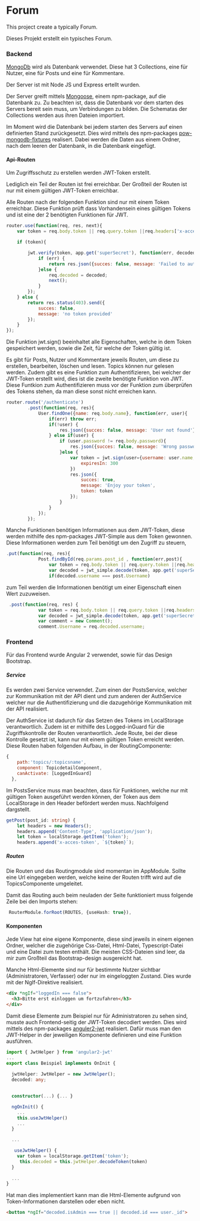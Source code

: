 # Forum

This project create a typically Forum.

Dieses Projekt erstellt ein typisches Forum.

### Backend

[MongoDb][1] wird als Datenbank verwendet. Diese hat 3 Collections, eine für Nutzer, eine für Posts und eine für Kommentare.

Der Server ist mit Node JS und Express ertellt wurden.

Der Server greift mittels [Mongoose][2], einem npm-package, auf die Datenbank zu. Zu beachten ist, dass die Datenbank vor dem starten des Servers bereit sein muss, um Verbindungen zu bilden.
Die Schematas der Collections werden aus ihren Dateien importiert.

Im Moment wird die Datenbank bei jedem starten des Servers auf einen definierten Stand zurückgesetzt. Dies wird mittels des npm-packages [pow-mongodb-fixtures][3] realisert. Dabei werden die Daten aus einem Ordner, nach dem leeren der Datenbank, in die Datenbank eingefügt. 

#### Api-Routen

Um Zugriffsschutz zu erstellen werden JWT-Token erstellt.

Lediglich ein Teil der Routen ist frei erreichbar. Der Großteil der Routen ist nur mit einem gültigen JWT-Token erreichbar.

Alle Routen nach der folgenden Funktion sind nur mit einem Token erreichbar. Diese Funktion prüft dass Vorhandensein eines gültigen Tokens und ist eine der 2 benötigten Funktionen für JWT.

``` javascript
router.use(function(req, res, next){
    var token = req.body.token || req.query.token ||req.headers['x-acces-token']||req.headers['Authorization:'];

    if (token){

        jwt.verify(token, app.get('superSecret'), function(err, decoded){
            if (err) {
                return res.json({succes: false, message: 'Failed to authenticate'});
            }else {
                req.decoded = decoded;
                next();
            }
        });
    } else {
        return res.status(403).send({
            succes: false,
            message: 'no token provided'
        });
    }
});
```
Die Funktion jwt.sign() beeinhaltet alle Eigenschaften, welche in dem Token gespeichert werden, sowie die Zeit, für welche der Token gültig ist.

Es gibt für Posts, Nutzer und Kommentare jeweils Routen, um diese zu erstellen, bearbeiten, löschen und lesen. Topics können nur gelesen werden. Zudem gibt es eine Funktion zum Authentifizieren, bei welcher der JWT-Token erstellt wird, dies ist die zweite benötigte Funktion von JWT. Diese Funtkion zum Authentifizieren muss vor der Funktion zum überprüfen des Tokens stehen, da man diese sonst nicht erreichen kann.

``` javascript
router.route('/authenticate')
        .post(function(req, res){
            User.findOne({name: req.body.name}, function(err, user){
                if(err) throw err;
                if(!user) {
                    res.json({succes: false, message: 'User not found'});
                } else if(user) {
                    if (user.password != req.body.password){
                        res.json({succes: false, message: 'Wrong password'});
                    }else {
                        var token = jwt.sign(user={username: user.name, isAdmin: user.isAdmin, id:user._id}, app.get('superSecret'), {
                            expiresIn: 300
                        }) 
                        res.json({
                            succes: true,
                            message: 'Enjoy your token',
                            token: token
                        });
                    }
                }
            });
        });
```

Manche Funktionen benötigen Informationen aus dem JWT-Token, diese werden mithilfe des npm-packages JWT-Simple aus dem Token gewonnen.
Diese Informationen werden zum Teil benötigt um den Zugriff zu steuern,
``` javascript
.put(function(req, res){
            Post.findById(req.params.post_id , function(err,post){
                var token = req.body.token || req.query.token ||req.headers['x-acces-token'];
                var decoded = jwt_simple.decode(token, app.get('superSecret'))
                if(decoded.username === post.Username)
```
zum Teil werden die Informationen benötigt um einer Eigenschaft einen Wert  zuzuweisen.

``` javascript
 .post(function(req, res) {
            var token = req.body.token || req.query.token ||req.headers['x-acces-token'];
            var decoded = jwt_simple.decode(token, app.get('superSecret'))
            var comment = new Comment();
            comment.Username = req.decoded.username;
```

### Frontend

Für das Frontend wurde Angular 2 verwendet, sowie für das Design Bootstrap.

##### Service

Es werden zwei Service verwendet. Zum einen der PostsService, welcher zur Kommunikation mit der API dient und zum anderen der AuthService welcher nur die Authentifizierung und die dazugehörige Kommunikation mit der API realisiert. 

Der AuthService ist dadurch für das Setzen des Tokens im LocalStorage verantwortlich. Zudem ist er mithilfe des Logged-inGuard für die Zugriffskontrolle der Routen verantwortlich. Jede Route, bei der diese Kontrolle gesetzt ist, kann nur mit einem gültigen Token erreicht werden. Diese Routen haben folgenden Aufbau, in der RoutingComponente:

``` javascript
{
    path:'topics/:topicsname',
    component: TopicdetailComponent,
    canActivate: [LoggedInGuard]
  },
```
Im PostsService muss man beachten, dass für Funktionen, welche nur mit gültigen Token ausgeführt werden können, der Token aus dem LocalStorage in den Header befördert werden muss. Nachfolgend dargstellt.

``` typescript
getPost(post_id: string) {
    let headers = new Headers();
    headers.append('Content-Type', 'application/json');
    let token = localStorage.getItem('token');
    headers.append('x-acces-token', `${token}`);
```
##### Routen

Die Routen und das Routingmodule sind momentan im AppModule. Sollte eine Url eingegeben werden, welche keine der Routen trifft wird auf die TopicsComponente umgeleitet.

Damit das Routing auch beim neuladen der Seite funktioniert muss folgende Zeile bei den Imports stehen:

``` typescript
 RouterModule.forRoot(ROUTES, {useHash: true}),
```

#### Komponenten

Jede View hat eine eigene Komponente, diese sind jeweils in einem eigenen Ordner, welcher die zugehörige Css-Datei, Html-Datei, Typescript-Datei und eine Datei zum testen enthält.
Die meisten CSS-Dateien sind leer, da mir zum Großteil das Bootstrap-design ausgereicht hat.

Manche Html-Elemente sind nur für bestimmte Nutzer sichtbar (Administratoren, Verfasser) oder nur im eingeloggten Zustand. Dies wurde mit der NgIf-Direktive realisiert.

``` html
<div *ngIf="loggedIn === false">
  <h3>Bitte erst einloggen um fortzufahren</h3>
</div>
```

Damit diese Elemente zum Beispiel nur für Administratoren zu sehen sind, musste auch Frontend-seitig der JWT-Token decodiert werden. Dies wird mittels des npm-packages [anguler2-jwt][4] realisiert. Dafür muss man den JWT-Helper in der jeweiligen Komponente definieren und eine Funktion ausführen.

``` typescript
import { JwtHelper } from 'angular2-jwt'
...
export class Beispiel implements OnInit {
 
  jwtHelper: JwtHelper = new JwtHelper();
  decoded: any;
  

  constructor(...) {... }

  ngOnInit() {
    ...
    this.useJwtHelper()
    ...
  }

  ...

   useJwtHelper() {
    var token = localStorage.getItem('token');
     this.decoded = this.jwtHelper.decodeToken(token)
  }
    
  ...
}
```

Hat man dies implementiert kann man die Html-Elemente aufgrund von Token-Informationen darstellen oder eben nicht.

``` html
<button *ngIf="decoded.isAdmin === true || decoded.id === user._id">
```


[1]: https://www.mongodb.com/de
[2]: http://mongoosejs.com/
[3]: https://www.npmjs.com/package/pow-mongodb-fixtures
[4]: https://www.npmjs.com/package/angular2-jwt